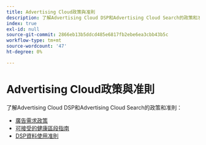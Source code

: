 ```yaml
---
title: Advertising Cloud政策與准則
description: 了解Advertising Cloud DSP和Advertising Cloud Search的政策和准則。
index: true
exl-id: null
source-git-commit: 2866eb13b5ddcd485e6817fb2ebe6ea3cbb43b5c
workflow-type: tm+mt
source-wordcount: '47'
ht-degree: 0%

---
```


# Advertising Cloud政策與准則

了解Advertising Cloud DSP和Advertising Cloud Search的政策和准則：

* [廣告需求政策](/help/policies/ad-requirements-policy.md)
* [可接受的健康區段指南](/help/policies/health-segment-guidelines.md)
* [DSP資料使用准則](/help/policies/data-usage-guidelines.md)
